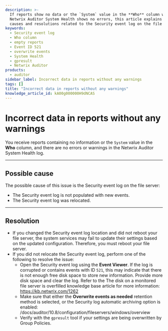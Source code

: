```yaml
---
description: >-
  If reports show no data or the `System` value in the **Who** column while
  Netwrix Auditor System Health shows no errors, this article explains possible
  causes and resolutions related to the Security event log on the file server.
keywords:
  - Security event log
  - Who column
  - empty reports
  - Event ID 521
  - overwrite events
  - System Health
  - gpresult
  - Netwrix Auditor
products:
  - auditor
sidebar_label: Incorrect data in reports without any warnings
tags: []
title: "Incorrect data in reports without any warnings"
knowledge_article_id: kA00g000000H9dNCAS
---
```


# Incorrect data in reports without any warnings

You receive reports containing no information or the `System` value in the **Who** column, and there are no errors or warnings in the Netwrix Auditor System Health log.

---

## Possible cause

The possible cause of this issue is the Security event log on the file server:

- The Security event log is not populated with new events.
- The Security event log was relocated.

---

## Resolution

- If you changed the Security event log location and did not reboot your file server, the system services may fail to update their settings based on the updated configuration. Therefore, you must reboot your file server.
- If you did not relocate the Security event log, perform one of the following to resolve the issue:
  - Open the Security event log using the **Event Viewer**. If the log is corrupted or contains events with ID `521`, this may indicate that there is not enough free disk space to store new information. Provide more disk space and clear the log. Refer to the The disk on a monitored file server is overfilled knowledge base article for more information: https://kb.netwrix.com/1262
  - Make sure that either the **Overwrite events as needed** retention method is selected, or the Security log automatic archiving option is enabled: /docs/auditor/10.8/configuration/fileservers/windows/overview
  - Verify with the `gpresult` tool if your settings are being overwritten by Group Policies.
